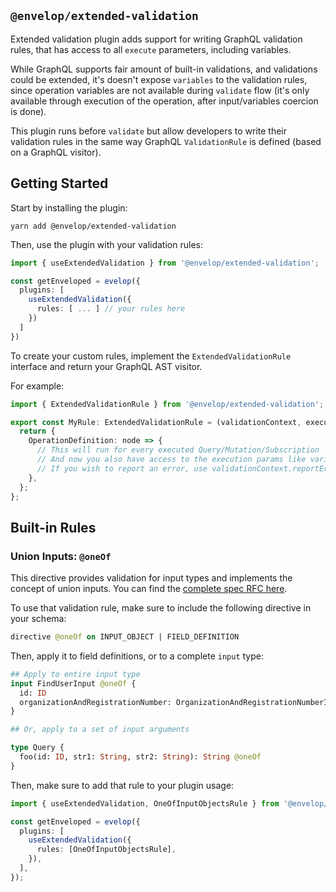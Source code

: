 ## `@envelop/extended-validation`

Extended validation plugin adds support for writing GraphQL validation rules, that has access to all `execute` parameters, including variables.

While GraphQL supports fair amount of built-in validations, and validations could be extended, it's doesn't expose `variables` to the validation rules, since operation variables are not available during `validate` flow (it's only available through execution of the operation, after input/variables coercion is done).

This plugin runs before `validate` but allow developers to write their validation rules in the same way GraphQL `ValidationRule` is defined (based on a GraphQL visitor).

## Getting Started

Start by installing the plugin:

```
yarn add @envelop/extended-validation
```

Then, use the plugin with your validation rules:

```ts
import { useExtendedValidation } from '@envelop/extended-validation';

const getEnveloped = evelop({
  plugins: [
    useExtendedValidation({
      rules: [ ... ] // your rules here
    })
  ]
})
```

To create your custom rules, implement the `ExtendedValidationRule` interface and return your GraphQL AST visitor.

For example:

```ts
import { ExtendedValidationRule } from '@envelop/extended-validation';

export const MyRule: ExtendedValidationRule = (validationContext, executionArgs) => {
  return {
    OperationDefinition: node => {
      // This will run for every executed Query/Mutation/Subscription
      // And now you also have access to the execution params like variables, context and so on.
      // If you wish to report an error, use validationContext.reportError or throw an exception.
    },
  };
};
```

## Built-in Rules

### Union Inputs: `@oneOf`

This directive provides validation for input types and implements the concept of union inputs. You can find the [complete spec RFC here](https://github.com/graphql/graphql-spec/pull/825).

To use that validation rule, make sure to include the following directive in your schema:

```graphql
directive @oneOf on INPUT_OBJECT | FIELD_DEFINITION
```

Then, apply it to field definitions, or to a complete `input` type:

```graphql
## Apply to entire input type
input FindUserInput @oneOf {
  id: ID
  organizationAndRegistrationNumber: OrganizationAndRegistrationNumberInput
}

## Or, apply to a set of input arguments

type Query {
  foo(id: ID, str1: String, str2: String): String @oneOf
}
```

Then, make sure to add that rule to your plugin usage:

```ts
import { useExtendedValidation, OneOfInputObjectsRule } from '@envelop/extended-validation';

const getEnveloped = evelop({
  plugins: [
    useExtendedValidation({
      rules: [OneOfInputObjectsRule],
    }),
  ],
});
```

